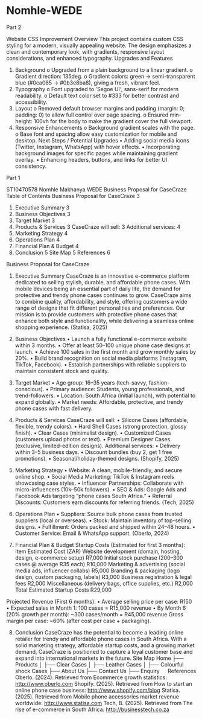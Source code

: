 # Nomhle-WEDE 

Part 2


Website CSS Improvement
Overview
This project contains custom CSS styling for a modern, visually appealing website. The design emphasizes a clean and contemporary look, with gradients, responsive layout considerations, and enhanced typography.
Upgrades and Features
1.	Background
o	Upgraded from a plain background to a linear gradient.
o	Gradient direction: 135deg.
o	Gradient colors: green → semi-transparent blue (#0ca065 → #0b3e8ba8), giving a fresh, vibrant feel.
2.	Typography
o	Font upgraded to 'Segoe UI', sans-serif for modern readability.
o	Default text color set to #333 for better contrast and accessibility.
3.	Layout
o	Removed default browser margins and padding (margin: 0; padding: 0) to allow full control over page spacing.
o	Ensured min-height: 100vh for the body to make the gradient cover the full viewport.
4.	Responsive Enhancements
o	Background gradient scales with the page.
o	Base font and spacing allow easy customization for mobile and desktop.
Next Steps / Potential Upgrades
•	Adding social media icons (Twitter, Instagram, WhatsApp) with hover effects.
•	Incorporating background images for specific pages while maintaining gradient overlay.
•	Enhancing headers, buttons, and links for better UI consistency.







Part 1

ST10470578
Nomhle Makhanya
WEDE Business Proposal for CaseCraze
Table of Contents
Business Proposal for CaseCraze	3
1. Executive Summary	3
2. Business Objectives	3
3. Target Market	3
4. Products & Services	3
CaseCraze will sell:	3
Additional services:	4
5. Marketing Strategy	4
6. Operations Plan	4
7. Financial Plan & Budget	4
8. Conclusion	5
Site Map	5
References	6


Business Proposal for CaseCraze
1. Executive Summary
CaseCraze is an innovative e-commerce platform dedicated to selling stylish, durable, and affordable phone cases. With mobile devices being an essential part of daily life, the demand for protective and trendy phone cases continues to grow. CaseCraze aims to combine quality, affordability, and style, offering customers a wide range of designs that fit different personalities and preferences.
Our mission is to provide customers with protective phone cases that enhance both style and functionality, while delivering a seamless online shopping experience. (Statisa, 2025)

2. Business Objectives
•	Launch a fully functional e-commerce website within 3 months.
•	Offer at least 50–100 unique phone case designs at launch.
•	Achieve 100 sales in the first month and grow monthly sales by 20%.
•	Build brand recognition on social media platforms (Instagram, TikTok, Facebook).
•	Establish partnerships with reliable suppliers to maintain consistent stock and quality.

3. Target Market
•	Age group: 16–35 years (tech-savvy, fashion-conscious).
•	Primary audience: Students, young professionals, and trend-followers.
•	Location: South Africa (initial launch), with potential to expand globally.
•	Market needs: Affordable, protective, and trendy phone cases with fast delivery.

4. Products & Services
CaseCraze will sell:
•	Silicone Cases (affordable, flexible, trendy colors).
•	Hard Shell Cases (strong protection, glossy finish).
•	Clear Cases (minimalist design).
•	Customized Cases (customers upload photos or text).
•	Premium Designer Cases (exclusive, limited-edition designs).
Additional services:
•	Delivery within 3–5 business days.
•	Discount bundles (buy 2, get 1 free promotions).
•	Seasonal/holiday-themed designs. (Shopify, 2025)

5. Marketing Strategy
•	Website: A clean, mobile-friendly, and secure online shop.
•	Social Media Marketing: TikTok & Instagram reels showcasing case styles.
•	Influencer Partnerships: Collaborate with micro-influencers (10k–50k followers).
•	SEO & Ads: Google Ads and Facebook Ads targeting “phone cases South Africa.”
•	Referral Discounts: Customers earn discounts for referring friends. (Tech, 2025)

6. Operations Plan
•	Suppliers: Source bulk phone cases from trusted suppliers (local or overseas).
•	Stock: Maintain inventory of top-selling designs.
•	Fulfillment: Orders packed and shipped within 24–48 hours.
•	Customer Service: Email & WhatsApp support. (Oberlo, 2024)

7. Financial Plan & Budget
Startup Costs (Estimated for first 3 months):
Item	Estimated Cost (ZAR)
Website development (domain, hosting, design, e-commerce setup)	R7,000
Initial stock purchase (200–300 cases @ average R35 each)	R10,000
Marketing & advertising (social media ads, influencer collabs)	R5,000
Branding & packaging (logo design, custom packaging, labels)	R3,000
Business registration & legal fees	R2,000
Miscellaneous (delivery bags, office supplies, etc.)	R2,000
Total Estimated Startup Costs	R29,000

Projected Revenue (First 6 months):
•	Average selling price per case: R150
•	Expected sales in Month 1: 100 cases = R15,000 revenue
•	By Month 6 (20% growth per month): ~300 cases/month = R45,000 revenue
Gross margin per case: ~60% (after cost per case + packaging).

8. Conclusion
CaseCraze has the potential to become a leading online retailer for trendy and affordable phone cases in South Africa. With a solid marketing strategy, affordable startup costs, and a growing market demand, CaseCraze is positioned to capture a loyal customer base and expand into international markets in the future.
Site Map
Home
├── Products
│   ├── Clear Cases
│   ├── Leather Cases
│   ├── Colourful shock Cases
├── About Us
├── Contact Us
├── Enquiry
 
References
Oberlo. (2024). Retrieved from Ecommerce growth statistics: http://www.oberlo.com
Shopify. (2025). Retrieved from How to start an online phone case business: http://www.shopify.com/blog
Statisa. (2025). Retrieved from Mobile phone accessories market revenue worldwide: http://www.statisa.com
Tech, B. (2025). Retrieved from The rise of e-commerce in South Africa: http://businesstech.co.za

